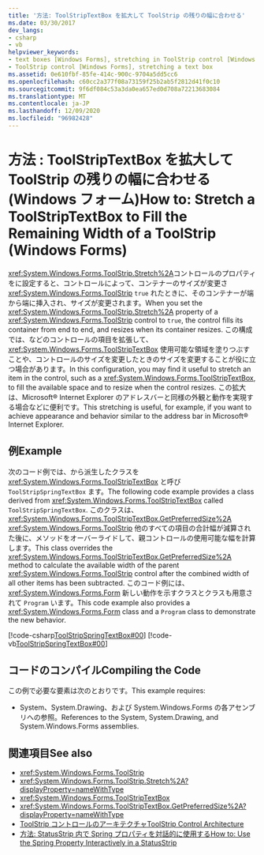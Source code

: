 ```yaml
---
title: '方法: ToolStripTextBox を拡大して ToolStrip の残りの幅に合わせる'
ms.date: 03/30/2017
dev_langs:
- csharp
- vb
helpviewer_keywords:
- text boxes [Windows Forms], stretching in ToolStrip control [Windows Forms]
- ToolStrip control [Windows Forms], stretching a text box
ms.assetid: 0e610fbf-85fe-414c-900c-9704a5dd5cc6
ms.openlocfilehash: c60cc2a377f08a73159f25b2ab5f2812d41f0c10
ms.sourcegitcommit: 9f6df084c53a3da0ea657ed0d708a72213683084
ms.translationtype: MT
ms.contentlocale: ja-JP
ms.lasthandoff: 12/09/2020
ms.locfileid: "96982428"
---
```

# <a name="how-to-stretch-a-toolstriptextbox-to-fill-the-remaining-width-of-a-toolstrip-windows-forms"></a><span data-ttu-id="71ebb-102">方法 : ToolStripTextBox を拡大して ToolStrip の残りの幅に合わせる (Windows フォーム)</span><span class="sxs-lookup"><span data-stu-id="71ebb-102">How to: Stretch a ToolStripTextBox to Fill the Remaining Width of a ToolStrip (Windows Forms)</span></span>
<span data-ttu-id="71ebb-103"><xref:System.Windows.Forms.ToolStrip.Stretch%2A>コントロールのプロパティをに設定すると、コントロールによって、コンテナーのサイズが変更さ <xref:System.Windows.Forms.ToolStrip> `true` れたときに、そのコンテナーが端から端に挿入され、サイズが変更されます。</span><span class="sxs-lookup"><span data-stu-id="71ebb-103">When you set the <xref:System.Windows.Forms.ToolStrip.Stretch%2A> property of a <xref:System.Windows.Forms.ToolStrip> control to `true`, the control fills its container from end to end, and resizes when its container resizes.</span></span> <span data-ttu-id="71ebb-104">この構成では、などのコントロールの項目を拡張して、 <xref:System.Windows.Forms.ToolStripTextBox> 使用可能な領域を塗りつぶすことや、コントロールのサイズを変更したときのサイズを変更することが役に立つ場合があります。</span><span class="sxs-lookup"><span data-stu-id="71ebb-104">In this configuration, you may find it useful to stretch an item in the control, such as a <xref:System.Windows.Forms.ToolStripTextBox>, to fill the available space and to resize when the control resizes.</span></span> <span data-ttu-id="71ebb-105">この拡大は、Microsoft® Internet Explorer のアドレスバーと同様の外観と動作を実現する場合などに便利です。</span><span class="sxs-lookup"><span data-stu-id="71ebb-105">This stretching is useful, for example, if you want to achieve appearance and behavior similar to the address bar in Microsoft® Internet Explorer.</span></span>  
  
## <a name="example"></a><span data-ttu-id="71ebb-106">例</span><span class="sxs-lookup"><span data-stu-id="71ebb-106">Example</span></span>  
 <span data-ttu-id="71ebb-107">次のコード例では、から派生したクラスを <xref:System.Windows.Forms.ToolStripTextBox> と呼び `ToolStripSpringTextBox` ます。</span><span class="sxs-lookup"><span data-stu-id="71ebb-107">The following code example provides a class derived from <xref:System.Windows.Forms.ToolStripTextBox> called `ToolStripSpringTextBox`.</span></span> <span data-ttu-id="71ebb-108">このクラスは、 <xref:System.Windows.Forms.ToolStripTextBox.GetPreferredSize%2A> <xref:System.Windows.Forms.ToolStrip> 他のすべての項目の合計幅が減算された後に、メソッドをオーバーライドして、親コントロールの使用可能な幅を計算します。</span><span class="sxs-lookup"><span data-stu-id="71ebb-108">This class overrides the <xref:System.Windows.Forms.ToolStripTextBox.GetPreferredSize%2A> method to calculate the available width of the parent <xref:System.Windows.Forms.ToolStrip> control after the combined width of all other items has been subtracted.</span></span> <span data-ttu-id="71ebb-109">このコード例には、 <xref:System.Windows.Forms.Form> 新しい動作を示すクラスとクラスも用意されて `Program` います。</span><span class="sxs-lookup"><span data-stu-id="71ebb-109">This code example also provides a <xref:System.Windows.Forms.Form> class and a `Program` class to demonstrate the new behavior.</span></span>  
  
 [!code-csharp[ToolStripSpringTextBox#00](~/samples/snippets/csharp/VS_Snippets_Winforms/ToolStripSpringTextBox/cs/ToolStripSpringTextBox.cs#00)]
 [!code-vb[ToolStripSpringTextBox#00](~/samples/snippets/visualbasic/VS_Snippets_Winforms/ToolStripSpringTextBox/vb/ToolStripSpringTextBox.vb#00)]  
  
## <a name="compiling-the-code"></a><span data-ttu-id="71ebb-110">コードのコンパイル</span><span class="sxs-lookup"><span data-stu-id="71ebb-110">Compiling the Code</span></span>  
 <span data-ttu-id="71ebb-111">この例で必要な要素は次のとおりです。</span><span class="sxs-lookup"><span data-stu-id="71ebb-111">This example requires:</span></span>  
  
- <span data-ttu-id="71ebb-112">System、System.Drawing、および System.Windows.Forms の各アセンブリへの参照。</span><span class="sxs-lookup"><span data-stu-id="71ebb-112">References to the System, System.Drawing, and System.Windows.Forms assemblies.</span></span>  
  
## <a name="see-also"></a><span data-ttu-id="71ebb-113">関連項目</span><span class="sxs-lookup"><span data-stu-id="71ebb-113">See also</span></span>

- <xref:System.Windows.Forms.ToolStrip>
- <xref:System.Windows.Forms.ToolStrip.Stretch%2A?displayProperty=nameWithType>
- <xref:System.Windows.Forms.ToolStripTextBox>
- <xref:System.Windows.Forms.ToolStripTextBox.GetPreferredSize%2A?displayProperty=nameWithType>
- [<span data-ttu-id="71ebb-114">ToolStrip コントロールのアーキテクチャ</span><span class="sxs-lookup"><span data-stu-id="71ebb-114">ToolStrip Control Architecture</span></span>](toolstrip-control-architecture.md)
- [<span data-ttu-id="71ebb-115">方法: StatusStrip 内で Spring プロパティを対話的に使用する</span><span class="sxs-lookup"><span data-stu-id="71ebb-115">How to: Use the Spring Property Interactively in a StatusStrip</span></span>](how-to-use-the-spring-property-interactively-in-a-statusstrip.md)
